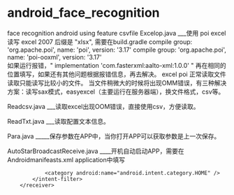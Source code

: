 # android_face_recognition
face recognition android using feature csvfile 
Excelop.java  ___使用 poi excel 读写 excel 2007 后缀是 "xlsx", 需要在build.gradle
            compile group: 'org.apache.poi', name: 'poi', version: '3.17'
            compile group: 'org.apache.poi', name: 'poi-ooxml', version: '3.17'  
            如果运行报错，" implementation 'com.fasterxml:aalto-xml:1.0.0' " 再在相同的位置填写，如果还有其他问题根据报错信息，再去解决。
            excel poi 正常读取文件读取只能读写比较小的文件。
            当文件稍微大的时候将出现OMM错误，有三种解决方案：读写sax模式，easyexcel（主要运行在服务器端），换文件格式，csv等。
     
Readcsv.java ___读取excel出现OOM错误，直接使用csv，方便读取。

ReadTxt.java ___读取配置文本信息。
    
Para.java _____保存参数在APP中，当你打开APP可以获取参数是上一次保存。

AutoStarBroadcastReceive.java ____开机自动启动APP，需要在Androidmanifeasts.xml application中填写
        <receiver
            android:name=".AutoStartBroadcastReceiver"
            tools:ignore="WrongManifestParent">
            <intent-filter>
                <action android:name="android.intent.action.BOOT_COMPLETED" />

                <category android:name="android.intent.category.HOME" />
            </intent-filter>
        </receiver>
